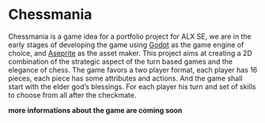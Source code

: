 # Chessmania

Chessmania is a game idea for a portfolio project for ALX SE, we are in the early stages of developing the game using [Godot](https://godotengine.org/) as the game engine of choice, and [Aseprite](https://www.aseprite.org/) as the asset maker. This project aims at creating a 2D combination of the strategic aspect of the turn based games and the elegance of chess.
The game favors a two player format, each player has 16 pieces, each piece has some attributes and actions. And the game shall start with the elder god’s blessings. For each player his turn and set of skills to choose from all after the checkmate.

**more informations about the game are coming soon**
